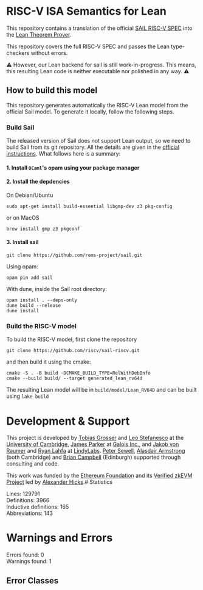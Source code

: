# RISC-V ISA Semantics for Lean

This repository contains a translation of the official [SAIL RISC-V
SPEC](https://github.com/riscv/sail-riscv/) into the [Lean Theorem Prover](https://lean-lang.org).


This repository covers the full RISC-V SPEC and passes the Lean type-checkers
without errors.

⚠️ However, our Lean backend for sail is still work-in-progress.  This means,
this resulting Lean code is neither executable nor polished in any way. ⚠️

## How to build this model

This repository generates automatically the RISC-V Lean model from the official Sail model. To generate it locally, follow the following steps.

### Build Sail

The released version of Sail does not support Lean output, so we need to build
Sail from its git repository. All the details are given in the [official
instructions](https://github.com/rems-project/sail/blob/sail2/INSTALL.md#installing-development-versions-of-sail).
What follows here is a summary:

#### 1. Install `OCaml`'s opam using your package manager
#### 2. Install the depdencies

On Debian/Ubuntu
```
sudo apt-get install build-essential libgmp-dev z3 pkg-config
```
or on MacOS
```
brew install gmp z3 pkgconf
```

#### 3. Install sail
```
git clone https://github.com/rems-project/sail.git
```

Using opam:
```
opam pin add sail
```

With dune, inside the Sail root directory:
```
opam install . --deps-only
dune build --release
dune install
```

### Build the RISC-V model

To build the RISC-V model, first clone the repository
```
git clone https://github.com/riscv/sail-riscv.git
```

and then build it using the cmake:
```
cmake -S . -B build -DCMAKE_BUILD_TYPE=RelWithDebInfo
cmake --build build/ --target generated_lean_rv64d
```

The resulting Lean model will be in `build/model/Lean_RV64D` and can be built using `lake build`

# Development & Support

This project is developed by [Tobias Grosser](https://grosser.science) and [Leo Stefanesco](https://stefanesco.com/) at the [University of Cambridge](http://cam.ac.uk/), [James Parker](https://www.galois.com/team/james-parker) at [Galois Inc.](https://www.galois.com/), and [Jakob von Raumer](https://von-raumer.de/) and [Ryan Lahfa](https://github.com/RaitoBezarius) at [LindyLabs](https://lindylabs.net/). [Peter Sewell](https://www.cl.cam.ac.uk/~pes20/), [Alasdair Armstrong](https://www.cst.cam.ac.uk/people/aa2019) (both Cambridge) and [Brian Campbell](https://people.inf.ed.ac.uk/Brian_Campbell.html) (Edinburgh) supported through consulting and code.

This work was funded by the [Ethereum Foundation](https://ethereum.foundation/) and its [Verified zkEVM Project](verified-zkevm.org) led by [Alexander Hicks](http://verified-zkevm.org/).# Statistics

Lines: 129791  
Definitions: 3966  
Inductive definitions: 165  
Abbreviations: 143  

# Warnings and Errors

Errors found: 0  
Warnings found: 1  

## Error Classes

